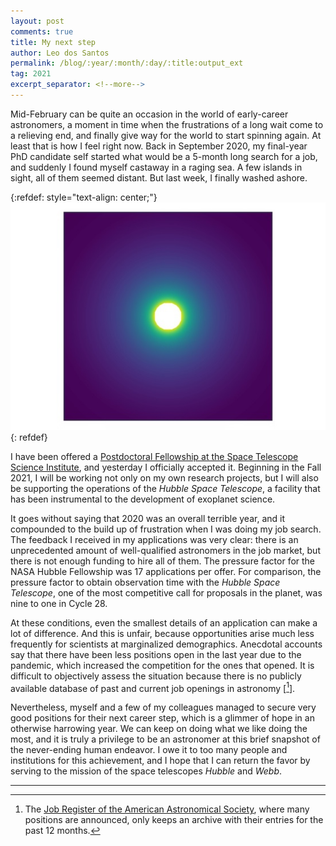 ```yaml
---
layout: post
comments: true
title: My next step
author: Leo dos Santos
permalink: /blog/:year/:month/:day/:title:output_ext
tag: 2021
excerpt_separator: <!--more-->
---
```


Mid-February can be quite an occasion in the world of early-career astronomers, a moment in time when the frustrations of a long wait come to a relieving end, and finally give way for the world to start spinning again. At least that is how I feel right now. Back in September 2020, my final-year PhD candidate self started what would be a 5-month long search for a job, and suddenly I found myself castaway in a raging sea. A few islands in sight, all of them seemed distant. But last week, I finally washed ashore.

<!--more-->
{:refdef: style="text-align: center;"}
![Atmosphere](/blog_assets/2021-02-13.jpeg "Atmosphere")
{: refdef}

I have been offered a [Postdoctoral Fellowship at the Space Telescope Science Institute](https://www.stsci.edu/stsci-research/fellowships/stsci-postdoctoral-fellowship), and yesterday I officially accepted it. Beginning in the Fall 2021, I will be working not only on my own research projects, but I will also be supporting the operations of the *Hubble Space Telescope*, a facility that has been instrumental to the development of exoplanet science.

It goes without saying that 2020 was an overall terrible year, and it compounded to the build up of frustration when I was doing my job search. The feedback I received in my applications was very clear: there is an unprecedented amount of well-qualified astronomers in the job market, but there is not enough funding to hire all of them. The pressure factor for the NASA Hubble Fellowship was 17 applications per offer. For comparison, the pressure factor to obtain observation time with the *Hubble Space Telescope*, one of the most competitive call for proposals in the planet, was nine to one in Cycle 28.

At these conditions, even the smallest details of an application can make a lot of difference. And this is unfair, because opportunities arise much less frequently for scientists at marginalized demographics. Anecdotal accounts say that there have been less positions open in the last year due to the pandemic, which increased the competition for the ones that opened. It is difficult to objectively assess the situation because there is no publicly available database of past and current job openings in astronomy \[[^1]\].

Nevertheless, myself and a few of my colleagues managed to secure very good positions for their next career step, which is a glimmer of hope in an otherwise harrowing year. We can keep on doing what we like doing the most, and it is truly a privilege to be an astronomer at this brief snapshot of the never-ending human endeavor. I owe it to too many people and institutions for this achievement, and I hope that I can return the favor by serving to the mission of the space telescopes *Hubble* and *Webb*.

----------------

[^1]: The [Job Register of the American Astronomical Society](https://jobregister.aas.org), where many positions are announced, only keeps an archive with their entries for the past 12 months.
